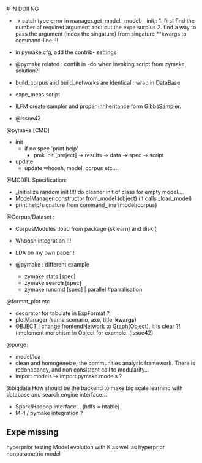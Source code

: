 # IN DOII NG

* -> catch type error in manager.get_model._model.__init,:
        1. first find the number of required argument andt cut the expe surplus
        2. find a way to pass the argument (index the singature) from singature **kwargs to command-line !!!

* in pymake.cfg, add the contrib- settings
* @pymake related : confilt in -do when invoking script from zymake, solution?! 
* build_corpus and build_networks are identical : wrap in DataBase
* expe_meas script
* ILFM create sampler and proper inhheritance form GibbsSampler.
* @issue42


@pymake [CMD]
* init
    * if no spec 'print help'
        * pmk init [project]
        -> results
        -> data
        -> spec
        -> script
* update
    * update whoosh, model, corpus etc....

@MODEL Specification:
*  \_initialize  random init !!!! do cleaner init of class for empty model....
* ModelManager constructor from_model (object) (it calls \_load_model)
* print help/signature from command_line (model/corpus)

@Corpus/Dataset : 
* CorpusModules :load from package (sklearn) and disk (
* Whoosh integration !!!
* LDA on my own paper !

* @pymake : different example
    * zymake stats [spec]
    * zymake **search** [spec]
    * zymake runcmd [spec] | parallel #parralisation


@format_plot etc
* decorator for tabulate in ExpFormat ?
* plotManager (same scenario, axe, title, **kwargs**)
* OBJECT ! change frontendNetwork to Graph(Object), it is clear ?! (implement morphism in Object for example. (issue42)

@purge: 
* model/lda
* clean and homogeneize, the communities analysis framework. There is redoncdancy, and non consistent call to modularity...
* import models -> import pymake.models ?


@bigdata How should be the backend to make big scale learning with database and search engine interface...
* Spark/Hadoop interface... (hdfs = htable)
* MPI / pymake integration ?


## Expe missing
hyperprior testing
Model evolution with K as well as hyperprior nonparametric model
